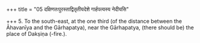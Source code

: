 +++
title = "05 दक्षिणतःपुरस्ताद्वितृतीयदेशे गार्हपत्यस्य नेदीयसि"

+++
5. To the south-east, at the one third (of the distance between the Āhavanīya and the Gārhapatya), near the Gārhapatya, (there should be) the place of Dakṣiṇa (-fire.).
